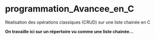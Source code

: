 # programmation_Avancee_en_C
Réalisation des opérations classiques (CRUD) sur une liste chainée en C

**On travaille ici sur un répertoire vu comme une liste chainée...**
